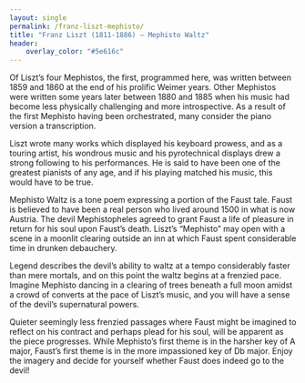 ```yaml
---
layout: single
permalink: /franz-liszt-mephisto/
title: "Franz Liszt (1811-1886) – Mephisto Waltz"
header:
    overlay_color: "#5e616c"
---
```


Of Liszt’s four Mephistos, the first, programmed here, was written between 1859 and 1860 at the end of his prolific Weimer years. Other Mephistos were written some years later between 1880 and 1885 when his music had become less physically challenging and more introspective. As a result of the first Mephisto having been orchestrated, many consider the piano version a transcription.

Liszt wrote many works which displayed his keyboard prowess, and as a touring artist, his wondrous music and his pyrotechnical displays drew a strong following to his performances. He is said to have been one of the greatest pianists of any age, and if his playing matched his music, this would have to be true.

Mephisto Waltz is a tone poem expressing a portion of the Faust tale. Faust is believed to have been a real person who lived around 1500 in what is now Austria. The devil Mephistopheles agreed to grant Faust a life of pleasure in return for his soul upon Faust’s death. Liszt’s “Mephisto” may open with a scene in a moonlit clearing outside an inn at which Faust spent considerable time in drunken debauchery.

Legend describes the devil’s ability to waltz at a tempo considerably faster than mere mortals, and on this point the waltz begins at a frenzied pace. Imagine Mephisto dancing in a clearing of trees beneath a full moon amidst a crowd of converts at the pace of Liszt’s music, and you will have a sense of the devil’s supernatural powers.

Quieter seemingly less frenzied passages where Faust might be imagined to reflect on his contract and perhaps plead for his soul, will be apparent as the piece progresses. While Mephisto’s first theme is in the harsher key of A major, Faust’s first theme is in the more impassioned key of Db major. Enjoy the imagery and decide for yourself whether Faust does indeed go to the devil!
